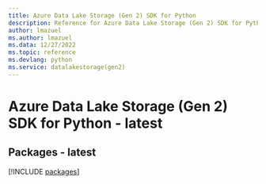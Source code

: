 ```yaml
---
title: Azure Data Lake Storage (Gen 2) SDK for Python
description: Reference for Azure Data Lake Storage (Gen 2) SDK for Python
author: lmazuel
ms.author: lmazuel
ms.data: 12/27/2022
ms.topic: reference
ms.devlang: python
ms.service: datalakestorage(gen2)
---
```

# Azure Data Lake Storage (Gen 2) SDK for Python - latest
## Packages - latest
[!INCLUDE [packages](data-lake-storage-(gen-2)-index.md)]